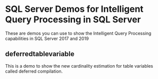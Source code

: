 # SQL Server Demos for Intelligent Query Processing in SQL Server

These are demos you can use to show the Intelligent Query Processing capabilities in SQL Server 2017 and 2019

## deferredtablevariable

This is a demo to show the new cardinality estimation for table variables called deferred compilation.